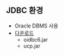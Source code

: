 ## JDBC 환경
- Oracle DBMS 사용
- [다운로드](https://www.oracle.com/database/technologies/jdbc-drivers-12c-downloads.html)
  - oidbc6.jar
  - ucp.jar
